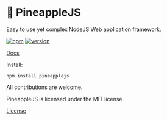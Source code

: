 # 🍍 PineappleJS
Easy to use yet complex NodeJS Web application framework.

[![npm](https://img.shields.io/npm/dt/pineapplejs.svg)]()
[![version](https://img.shields.io/npm/v/pineapplejs.svg)]()

[Docs](./docs/README.md)

Install:

```
npm install pineapplejs
```

All contributions are welcome.

PineappleJS is licensed under the MIT license.

[License](LICENSE.md)
